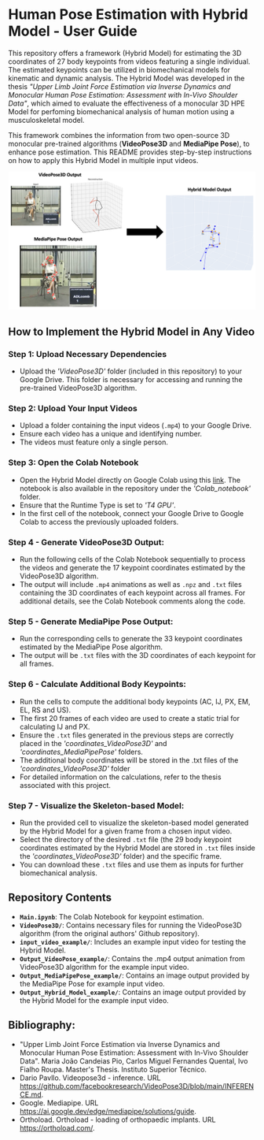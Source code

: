 # Human Pose Estimation with Hybrid Model - User Guide
This repository offers a framework (Hybrid Model) for estimating the 3D coordinates of 27 body keypoints from videos featuring a single individual. The estimated keypoints can be utilized in biomechanical models for kinematic and dynamic analysis. The Hybrid Model was developed in the thesis *"Upper Limb Joint Force Estimation via Inverse Dynamics and Monocular Human Pose Estimation: Assessment with In-Vivo Shoulder Data"*, which aimed to evaluate the effectiveness of a monocular 3D HPE Model for perfoming biomechanical analysis of human motion using a musculoskeletal model. 

This framework combines the information from two open-source 3D monocular pre-trained algorithms (**VideoPose3D** and **MediaPipe Pose**), to enhance pose estimation. This README provides step-by-step instructions on how to apply this Hybrid Model in multiple input videos.

![Hybrid Model Overview](Introduction.png)

## How to Implement the Hybrid Model in Any Video

### Step 1: Upload Necessary Dependencies
- Upload the *'VideoPose3D'* folder (included in this repository) to your Google Drive. This folder is necessary for accessing and running the pre-trained VideoPose3D algorithm.

### Step 2: Upload Your Input Videos
- Upload a folder containing the input videos (`.mp4`) to your Google Drive.
- Ensure each video has a unique and identifying number.
- The videos must feature only a single person.

### Step 3: Open the Colab Notebook
- Open the Hybrid Model directly on Google Colab using this [link](https://colab.research.google.com/drive/1uJyhlSCVim_g5H02v8AjY2lFa_7JBWO_?usp=sharing). The notebook is also available in the repository under the *'Colab_notebook'* folder.
- Ensure that the Runtime Type is set to *'T4 GPU'*.
- In the first cell of the notebook, connect your Google Drive to Google Colab to access the previously uploaded folders.
  
### Step 4 - Generate VideoPose3D Output:
- Run the following cells of the Colab Notebook sequentially to process the videos and generate the 17 keypoint coordinates estimated by the VideoPose3D algorithm.
- The output will include `.mp4` animations as well as `.npz` and `.txt` files containing the 3D coordinates of each keypoint across all frames. For additional details, see the Colab Notebook comments along the code.

### Step 5 - Generate MediaPipe Pose Output:
- Run the corresponding cells to generate the 33 keypoint coordinates estimated by the MediaPipe Pose algorithm.
- The output will be `.txt` files with the 3D coordinates of each keypoint for all frames.

### Step 6 - Calculate Additional Body Keypoints:
- Run the cells to compute the additional body keypoints (AC, IJ, PX, EM, EL, RS and US).
-  The first 20 frames of each video are used to create a static trial for calculating IJ and PX.
- Ensure the `.txt` files generated in the previous steps are correctly placed in the *'coordinates_VideoPose3D'* and *'coordinates_MediaPipePose'* folders.
- The additional body coordinates will be stored in the .txt files of the *'coordinates_VideoPose3D'* folder
- For detailed information on the calculations, refer to the thesis associated with this project.

### Step 7 - Visualize the Skeleton-based Model:
- Run the provided cell to visualize the skeleton-based model generated by the Hybrid Model for a given frame from a chosen input video.
- Select the directory of the desired `.txt` file (the 29 body keypoint coordinates estimated by the Hybrid Model are stored in `.txt` files inside the *'coordinates_VideoPose3D'* folder) and the specific frame.
- You can download these `.txt` files and use them as inputs for further biomechanical analysis.


## Repository Contents
- **`Main.ipynb`**: The Colab Notebook for keypoint estimation.
- **`VideoPose3D/`**: Contains necessary files for running the VideoPose3D algorithm (from the original authors' Github repository).
- **`input_video_example/`**: Includes an example input video for testing the Hybrid Model.
- **`Output_VideoPose_example/`**: Contains the .mp4 output animation from VideoPose3D algorithm for the example input video.
- **`Output_MediaPipePose_example/`**: Contains an image output provided by the MediaPipe Pose for example input video.
- **`Output_Hybrid_Model_example/`**: Contains an image output provided by the Hybrid Model for the example input video.

## Bibliography:
- "Upper Limb Joint Force Estimation via Inverse Dynamics and Monocular Human Pose Estimation: Assessment with In-Vivo Shoulder Data". Maria João Candeias Pio, Carlos Miguel Fernandes Quental, Ivo Fialho Roupa. Master's Thesis. Instituto Superior Técnico.
- Dario Pavllo. Videopose3d - inference. URL https://github.com/facebookresearch/VideoPose3D/blob/main/INFERENCE.md.
- Google. Mediapipe. URL https://ai.google.dev/edge/mediapipe/solutions/guide.
- Orthoload. Orthoload - loading of orthopaedic implants. URL https://orthoload.com/.

